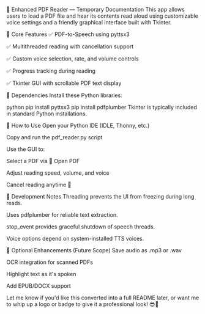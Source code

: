 🧪 Enhanced PDF Reader — Temporary Documentation
This app allows users to load a PDF file and hear its contents read aloud using customizable voice settings and a friendly graphical interface built with Tkinter.

📌 Core Features
✅ PDF-to-Speech using pyttsx3

✅ Multithreaded reading with cancellation support

✅ Custom voice selection, rate, and volume controls

✅ Progress tracking during reading

✅ Tkinter GUI with scrollable PDF text display

🔧 Dependencies
Install these Python libraries:

python
pip install pyttsx3
pip install pdfplumber
Tkinter is typically included in standard Python installations.

🚀 How to Use
Open your Python IDE (IDLE, Thonny, etc.)

Copy and run the pdf_reader.py script

Use the GUI to:

Select a PDF via 📂 Open PDF

Adjust reading speed, volume, and voice

Cancel reading anytime 🚫

📌 Development Notes
Threading prevents the UI from freezing during long reads.

Uses pdfplumber for reliable text extraction.

stop_event provides graceful shutdown of speech threads.

Voice options depend on system-installed TTS voices.

🧩 Optional Enhancements (Future Scope)
Save audio as .mp3 or .wav

OCR integration for scanned PDFs

Highlight text as it's spoken

Add EPUB/DOCX support

Let me know if you'd like this converted into a full README later, or want me to whip up a logo or badge to give it a professional look! 😎📘
